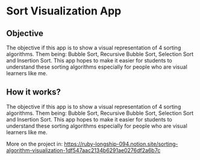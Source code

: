 # Sort Visualization App


## Objective

The objective if this app is to show a visual representation of 4 sorting algorithms. Them being: Bubble Sort, Recursive Bubble Sort, Selection Sort and Insertion Sort. This app hopes to make it easier for students to understand these sorting algorithms especially for people who are visual learners like me. 


##  How it works?

The objective if this app is to show a visual representation of 4 sorting algorithms. Them being: Bubble Sort, Recursive Bubble Sort, Selection Sort and Insertion Sort. This app hopes to make it easier for students to understand these sorting algorithms especially for people who are visual learners like me. 

More on the project in:
https://ruby-longship-094.notion.site/sorting-algorithm-visualization-1df547aac2134b6291ae0276df2a6b7c
